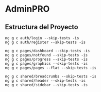 # AdminPRO

## Estructura del Proyecto

    ng g c auth/login --skip-tests -is
    ng g c auth/register --skip-tests -is

    ng g c pages/dashboard --skip-tests -is
    ng g c pages/notfound --skip-tests -is
    ng g c pages/progress --skip-tests -is
    ng g c pages/graphics --skip-tests -is
    ng g c pages/pages --flat --skip-tests -is

    ng g c shared/breadcrumbs --skip-tests -is
    ng g c shared/header --skip-tests -is
    ng g c shared/sidebar --skip-tests -is
